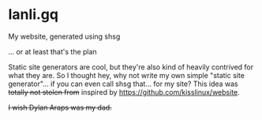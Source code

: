 # Ianli.gq
My website, generated using shsg

... or at least that's the plan

Static site generators are cool, but they're also kind of heavily contrived for what they are. So I thought hey, why not write my own simple "static site generator"... if you can even call shsg that... for my site? This idea was ~~totally not stolen from~~ inspired by https://github.com/kisslinux/website. 

~~I wish Dylan Araps was my dad.~~
